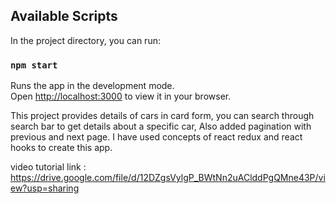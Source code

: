 
## Available Scripts

In the project directory, you can run:

### `npm start`

Runs the app in the development mode.\
Open [http://localhost:3000](http://localhost:3000) to view it in your browser.

This project provides details of cars in card form, you can search through search bar to get details about a specific car, Also added pagination with previous and next page. I have used concepts of react redux and react hooks to create this app.

video tutorial link : https://drive.google.com/file/d/12DZgsVylgP_BWtNn2uAClddPgQMne43P/view?usp=sharing
